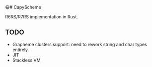 😀# CapyScheme

R6RS/R7RS implementation in Rust.

## TODO
- Grapheme clusters support: need to rework string and char types entirely. 
- JIT
- Stackless VM